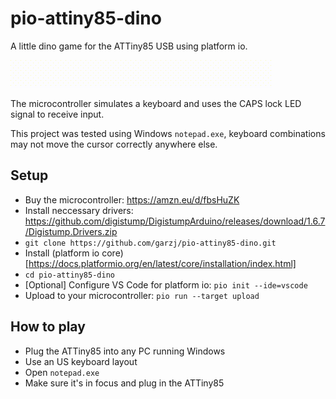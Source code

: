 # pio-attiny85-dino

A little dino game for the ATTiny85 USB using platform io.

![Game preview](./game.gif)

The microcontroller simulates a keyboard and uses the CAPS lock LED signal to receive input.

This project was tested using Windows `notepad.exe`, keyboard combinations may not move the cursor correctly anywhere else.

## Setup

- Buy the microcontroller: https://amzn.eu/d/fbsHuZK
- Install neccessary drivers: https://github.com/digistump/DigistumpArduino/releases/download/1.6.7/Digistump.Drivers.zip
- `git clone https://github.com/garzj/pio-attiny85-dino.git`
- Install (platform io core)[https://docs.platformio.org/en/latest/core/installation/index.html]
- `cd pio-attiny85-dino`
- [Optional] Configure VS Code for platform io: `pio init --ide=vscode`
- Upload to your microcontroller: `pio run --target upload`

## How to play

- Plug the ATTiny85 into any PC running Windows
- Use an US keyboard layout
- Open `notepad.exe`
- Make sure it's in focus and plug in the ATTiny85
